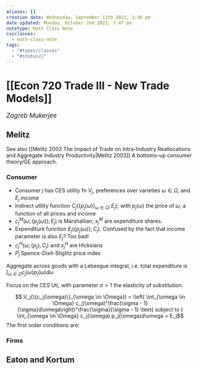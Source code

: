 ```yaml
---
aliases: []
creation date: Wednesday, September 13th 2023, 3:36 pm
date updated: Monday, October 2nd 2023, 7:47 pm
notetype: Math Class Note
cssclasses:
  - math-class-note
tags:
  - "#types/classes"
  - "#status/🚧"
---
```


# [[Econ 720 Trade III - New Trade Models]]
<span style = "font-size:120%"><i >Zagreb Mukerjee </i></span>


## Melitz
See also [[Melitz 2003 The Impact of Trade on Intra-Industry Reallocations and Aggregate Industry Productivity|Melitz 2003]]
A bottoms-up consumer theory/GE approach.
### Consumer
- Consumer $j$ has CES utility fn $V_j$, preferences over varieties $\omega \in \Omega$, and $E_j$ income
- Indirect utility function $C_j(\{p_j(\omega)\}_{\omega \in \Omega}; E_j)$; with $p_j(\omega)$ the price of $\omega$, a function of all prices and income
- $c_j^M(\omega; \{ p_j(\omega)\}; E_j)$ is Marshallian; $x^M_j$ are expenditure shares. 
- Expenditure function $E_j(\{ p_j(\omega)\}; C_j)$. Confused by the fact that income parameter is also $E_j$? Too bad!
- $c_j^H(\omega; \{p_j\}, C_j)$ and $x_j^H$ are Hicksians
- $P_j$ Spence-Dixit-Stiglitz price index

Aggregate across goods with a Lebesgue integral, i.e. total expenditure is $\int_{\omega \in \Omega} c_j(\omega) p_j(\omega) d\omega$

Focus on the CES Uti, with parameter $\sigma >1$ the elasticity of substitution. 

$$ V_j(\{c_j(\omega)\}_{\omega \in \Omega}) = \left( \int_{\omega \in \Omega} c_j(\omega)^\frac{\sigma - 1}{\sigma}d\omega\right)^\frac{\sigma}{\sigma - 1} \text{ subject to } \int_{\omega \in \Omega} c_j(\omega) p_j(\omega)d\omega = E_j$$
The first order conditions are: 

### Firms


## Eaton and Kortum
